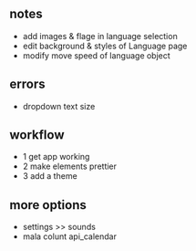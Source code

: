 ## notes
- add images & flage in language selection
- edit background & styles of Language page
- modify move speed of language object

## errors
- dropdown text size

## workflow 
- 1 get app working
- 2 make elements prettier
- 3 add a theme

## more options
- settings >> sounds
- mala colunt api_calendar
